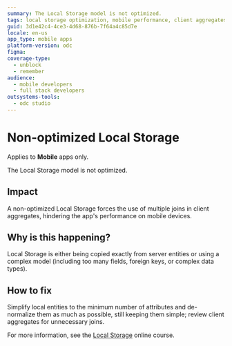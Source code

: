 ```yaml
---
summary: The Local Storage model is not optimized.
tags: local storage optimization, mobile performance, client aggregates, data modeling, app performance improvement
guid: 3d1e42c4-4ce3-4d68-876b-7f64a4c85d7e
locale: en-us
app_type: mobile apps
platform-version: odc
figma:
coverage-type:
  - unblock
  - remember
audience:
  - mobile developers
  - full stack developers
outsystems-tools:
  - odc studio
---
```

# Non-optimized Local Storage

<div class="info" markdown="1">

Applies to **Mobile** apps only.

</div>

The Local Storage model is not optimized.

## Impact

A non-optimized Local Storage forces the use of multiple joins in client aggregates, hindering the app's performance on mobile devices.

## Why is this happening?

Local Storage is either being copied exactly from server entities or using a complex model (including too many fields, foreign keys, or complex data types).

## How to fix

Simplify local entities to the minimum number of attributes and de-normalize them as much as possible, still keeping them simple; review client aggregates for unnecessary joins.

For more information, see the [Local Storage](https://learn.outsystems.com/training/journeys/local-storage-676) online course.
